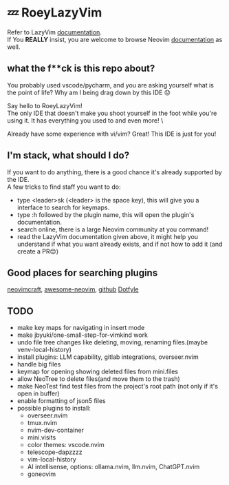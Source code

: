 # 💤 RoeyLazyVim

Refer to LazyVim [documentation](https://lazyvim.github.io/installation). \
If You **REALLY** insist, you are welcome to
browse Neovim [documentation](https://neovim.io/doc/user/) as well.

## what the f\*\*ck is this repo about?

You probably used vscode/pycharm, and you are asking yourself what is the point
of life? Why am I being drag down by this IDE 😞

Say hello to RoeyLazyVim! \
The only IDE that doesn't make you shoot yourself in the foot while
you're using it.
It has everything you used to and even more! \

Already have some experience with vi/vim? Great! This IDE is just for you!

## I'm stack, what should I do?

If you want to do anything,
there is a good chance it's already supported by the IDE. \
A few tricks to find staff you want to do:

- type \<leader>sk (\<leader> is the space key),
  this will give you a interface to search for keymaps.
- type :h followed by the plugin name, this will open the plugin's documentation.
- search online, there is a large Neovim community at you command!
- read the LazyVim documentation given above,
  it might help you understand if what you want already exists,
  and if not how to add it (and create a PR😊)

## Good places for searching plugins

[neovimcraft](neovimcraft.com),
[awesome-neovim](https://github.com/rockerBOO/awesome-neovim),
[github](https://github.com)
[Dotfyle](https://dotfyle.com)

## TODO

- make key maps for navigating in insert mode
- make jbyuki/one-small-step-for-vimkind work
- undo file tree changes like deleting, moving, renaming files.(maybe venv-local-history)
- install plugins: LLM capability, gitlab integrations, overseer.nvim
- handle big files
- keymap for opening showing deleted files from mini.files
- allow NeoTree to delete files(and move them to the trash)
- make NeoTest find test files from the project's root path
  (not only if it's open in buffer)
- enable formatting of json5 files
- possible plugins to install:
  - overseer.nvim
  - tmux.nvim
  - nvim-dev-container
  - mini.visits
  - color themes: vscode.nvim
  - telescope-dapzzzz
  - vim-local-history
  - AI intellisense, options: ollama.nvim, llm.nvim, ChatGPT.nvim
  - goneovim

